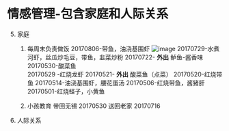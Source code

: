 # 情感管理-包含家庭和人际关系

5. 家庭
    1. 每周末负责做饭
        20170806-带鱼，油浇基围虾
        ![image](https://github.com/leoloo0510/Emotion/pic/20170806.JPG)
        20170729-水煮河虾，丝瓜炒毛豆，带鱼，韭菜炒粉
        20170722- **外出** 鲈鱼-酱香味 
        20170530-酸菜鱼<br>
        20170529 -红烧龙虾
        20170521- **外出** 酸菜鱼（点菜）
        20170520-红烧带鱼
        20170514-油浇基围虾，腰花蛋汤
        20170506-红烧带鱼，酱猪肝
        20170501-红烧蛏子，小黄鱼
    
    2. 小孩教育
        带回无锡 20170530
        送回老家 20170716
    
    
6. 人际关系   






